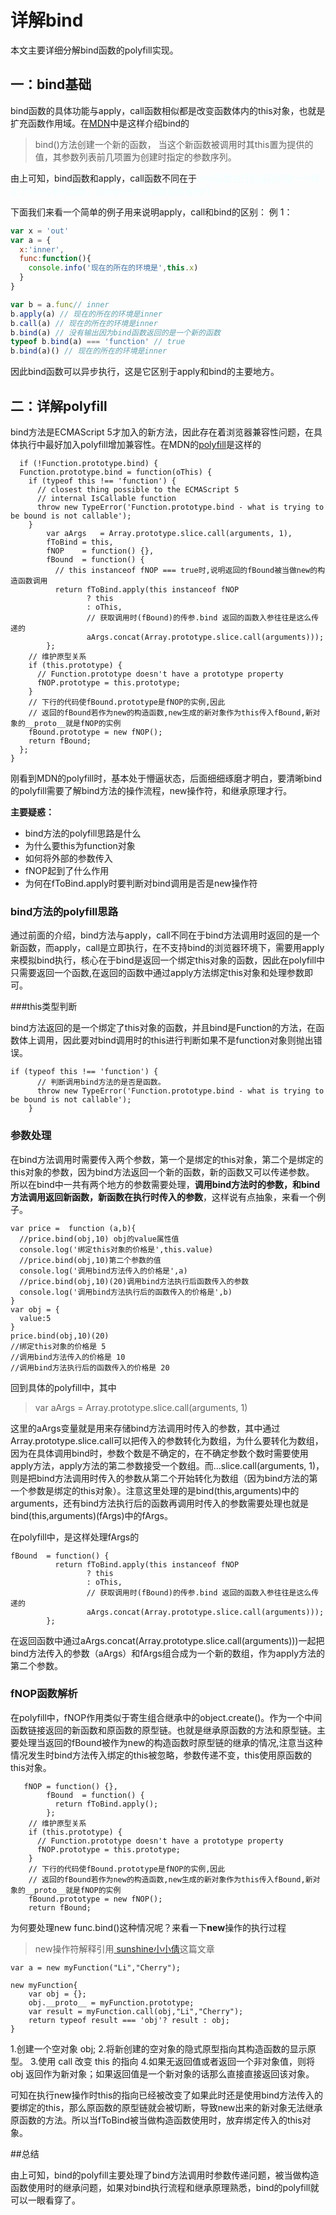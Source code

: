 # 详解bind

本文主要详细分解bind函数的polyfill实现。

## 一：bind基础

bind函数的具体功能与apply，call函数相似都是改变函数体内的this对象，也就是扩充函数作用域。在<a href="https://developer.mozilla.org/zh-CN/docs/Web/JavaScript/Reference/Global_Objects/Function/bind">MDN</a>中是这样介绍bind的

>bind()方法创建一个新的函数， 当这个新函数被调用时其this置为提供的值，其参数列表前几项置为创建时指定的参数序列。

由上可知，bind函数和apply，call函数不同在于<font color=#F0FFFF >bind函数执行后返回的是一个绑定了this对象的函数，而apply和call函数是直接执行</font>

下面我们来看一个简单的例子用来说明apply，call和bind的区别：
例 1：
```javaScript
var x = 'out'
var a = {
  x:'inner',
  func:function(){
    console.info('现在的所在的环境是',this.x)
  }
}

var b = a.func// inner
b.apply(a) // 现在的所在的环境是inner
b.call(a) // 现在的所在的环境是inner
b.bind(a) // 没有输出因为bind函数返回的是一个新的函数
typeof b.bind(a) === 'function' // true
b.bind(a)() // 现在的所在的环境是inner
```

因此bind函数可以异步执行，这是它区别于apply和bind的主要地方。


## 二：详解polyfill

bind方法是ECMAScript 5才加入的新方法，因此存在着浏览器兼容性问题，在具体执行中最好加入polyfill增加兼容性。在MDN的<a href="https://developer.mozilla.org/zh-CN/docs/Web/JavaScript/Reference/Global_Objects/Function/bind">polyfill</a>是这样的
```
  if (!Function.prototype.bind) {
  Function.prototype.bind = function(oThis) {
    if (typeof this !== 'function') {
      // closest thing possible to the ECMAScript 5
      // internal IsCallable function
      throw new TypeError('Function.prototype.bind - what is trying to be bound is not callable');
    }
        var aArgs   = Array.prototype.slice.call(arguments, 1),
        fToBind = this,
        fNOP    = function() {},
        fBound  = function() {
          // this instanceof fNOP === true时,说明返回的fBound被当做new的构造函数调用
          return fToBind.apply(this instanceof fNOP
                 ? this
                 : oThis,
                 // 获取调用时(fBound)的传参.bind 返回的函数入参往往是这么传递的
                 aArgs.concat(Array.prototype.slice.call(arguments)));
        };
    // 维护原型关系
    if (this.prototype) {
      // Function.prototype doesn't have a prototype property
      fNOP.prototype = this.prototype; 
    }
    // 下行的代码使fBound.prototype是fNOP的实例,因此
    // 返回的fBound若作为new的构造函数,new生成的新对象作为this传入fBound,新对象的__proto__就是fNOP的实例
    fBound.prototype = new fNOP();
    return fBound;
  };
}
```

刚看到MDN的polyfill时，基本处于懵逼状态，后面细细琢磨才明白，要清晰bind的polyfill需要了解bind方法的操作流程，new操作符，和继承原理才行。

**主要疑惑：**
* bind方法的polyfill思路是什么
* 为什么要this为function对象
* 如何将外部的参数传入
* fNOP起到了什么作用
* 为何在fToBind.apply时要判断对bind调用是否是new操作符


### bind方法的polyfill思路

通过前面的介绍，bind方法与apply，call不同在于bind方法调用时返回的是一个新函数，而apply，call是立即执行，在不支持bind的浏览器环境下，需要用apply来模拟bind执行，核心在于bind是返回一个绑定this对象的函数，因此在polyfill中只需要返回一个函数,在返回的函数中通过apply方法绑定this对象和处理参数即可。


###this类型判断

bind方法返回的是一个绑定了this对象的函数，并且bind是Function的方法，在函数体上调用，因此要对bind调用时的this进行判断如果不是function对象则抛出错误。

```
if (typeof this !== 'function') {
      // 判断调用bind方法的是否是函数。
      throw new TypeError('Function.prototype.bind - what is trying to be bound is not callable');
    }

```

### 参数处理


在bind方法调用时需要传入两个参数，第一个是绑定的this对象，第二个是绑定的this对象的参数，因为bind方法返回一个新的函数，新的函数又可以传递参数。
所以在bind中一共有两个地方的参数需要处理，**调用bind方法时的参数，和bind方法调用返回新函数，新函数在执行时传入的参数**，这样说有点抽象，来看一个例子。

```
var price =  function (a,b){
  //price.bind(obj,10) obj的value属性值
  console.log('绑定this对象的价格是',this.value)
  //price.bind(obj,10)第二个参数的值
  console.log('调用bind方法传入的价格是',a)
  //price.bind(obj,10)(20)调用bind方法执行后函数传入的参数
  console.log('调用bind方法执行后的函数传入的价格是',b)
}
var obj = {
  value:5
}
price.bind(obj,10)(20)
//绑定this对象的价格是 5
//调用bind方法传入的价格是 10
//调用bind方法执行后的函数传入的价格是 20

```

回到具体的polyfill中，其中
>var aArgs   = Array.prototype.slice.call(arguments, 1)

这里的aArgs变量就是用来存储bind方法调用时传入的参数，其中通过Array.prototype.slice.call可以把传入的参数转化为数组，为什么要转化为数组，因为在具体调用bind时，参数个数是不确定的，在不确定参数个数时需要使用apply方法，apply方法的第二参数接受一个数组。而...slice.call(arguments, 1)，则是把bind方法调用时传入的参数从第二个开始转化为数组（因为bind方法的第一个参数是绑定的this对象）。注意这里处理的是bind(this,arguments)中的arguments，还有bind方法执行后的函数再调用时传入的参数需要处理也就是bind(this,arguments)(fArgs)中的fArgs。

在polyfill中，是这样处理fArgs的
```
fBound  = function() {
          return fToBind.apply(this instanceof fNOP
                 ? this
                 : oThis,
                 // 获取调用时(fBound)的传参.bind 返回的函数入参往往是这么传递的
                 aArgs.concat(Array.prototype.slice.call(arguments)));
        };
```

在返回函数中通过aArgs.concat(Array.prototype.slice.call(arguments)))一起把bind方法传入的参数（aArgs）和fArgs组合成为一个新的数组，作为apply方法的第二个参数。

### fNOP函数解析

在polyfill中，fNOP作用类似于寄生组合继承中的object.create()。作为一个中间函数链接返回的新函数和原函数的原型链。也就是继承原函数的方法和原型链。主要处理当返回的fBound被作为new的构造函数时原型链的继承的情况,注意当这种情况发生时bind方法传入绑定的this被忽略，参数传递不变，this使用原函数的this对象。

```
   fNOP = function() {},
        fBound  = function() {
          return fToBind.apply();
        };
    // 维护原型关系
    if (this.prototype) {
      // Function.prototype doesn't have a prototype property
      fNOP.prototype = this.prototype; 
    }
    // 下行的代码使fBound.prototype是fNOP的实例,因此
    // 返回的fBound若作为new的构造函数,new生成的新对象作为this传入fBound,新对象的__proto__就是fNOP的实例
    fBound.prototype = new fNOP();
    return fBound;
```

为何要处理new func.bind()这种情况呢？来看一下**new**操作的执行过程

>new操作符解释引用<a href="https://juejin.im/post/59bfe84351882531b730bac2">
sunshine小小倩</a>这篇文章
```
var a = new myFunction("Li","Cherry");

new myFunction{
    var obj = {};
    obj.__proto__ = myFunction.prototype;
    var result = myFunction.call(obj,"Li","Cherry");
    return typeof result === 'obj'? result : obj;
}
```

1.创建一个空对象 obj;
2.将新创建的空对象的隐式原型指向其构造函数的显示原型。
3.使用 call 改变 this 的指向
4.如果无返回值或者返回一个非对象值，则将 obj 返回作为新对象；如果返回值是一个新对象的话那么直接直接返回该对象。

可知在执行new操作时this的指向已经被改变了如果此时还是使用bind方法传入的要绑定的this，那么原函数的原型链就会被切断，导致new出来的新对象无法继承原函数的方法。所以当fToBind被当做构造函数使用时，放弃绑定传入的this对象。


##总结

由上可知，bind的polyfill主要处理了bind方法调用时参数传递问题，被当做构造函数使用时的继承问题，如果对bind执行流程和继承原理熟悉，bind的polyfill就可以一眼看穿了。









